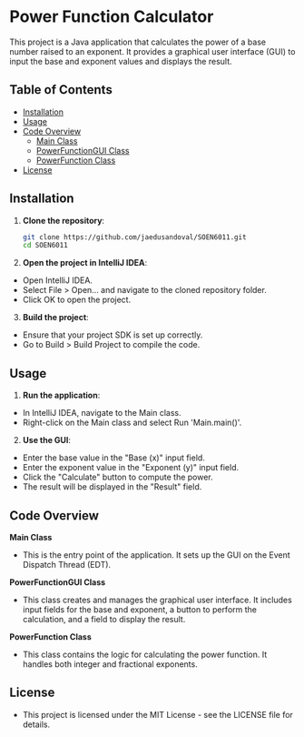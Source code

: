 # Power Function Calculator

This project is a Java application that calculates the power of a base number raised to an exponent. It provides a graphical user interface (GUI) to input the base and exponent values and displays the result.

## Table of Contents

- [Installation](#installation)
- [Usage](#usage)
- [Code Overview](#code-overview)
    - [Main Class](#main-class)
    - [PowerFunctionGUI Class](#powerfunctiongui-class)
    - [PowerFunction Class](#powerfunction-class)
- [License](#license)

## Installation

1. **Clone the repository**:
   ```sh
   git clone https://github.com/jaedusandoval/SOEN6011.git
   cd SOEN6011
   
2. **Open the project in IntelliJ IDEA**:

* Open IntelliJ IDEA.
* Select File > Open... and navigate to the cloned repository folder.
* Click OK to open the project.

3. **Build the project**:

* Ensure that your project SDK is set up correctly.
* Go to Build > Build Project to compile the code.

## Usage

1. **Run the application**:

* In IntelliJ IDEA, navigate to the Main class.
* Right-click on the Main class and select Run 'Main.main()'.

2. **Use the GUI**:

* Enter the base value in the "Base (x)" input field.
* Enter the exponent value in the "Exponent (y)" input field.
* Click the "Calculate" button to compute the power.
* The result will be displayed in the "Result" field.

## Code Overview

**Main Class**
* This is the entry point of the application. It sets up the GUI on the Event Dispatch Thread (EDT).

**PowerFunctionGUI Class**
* This class creates and manages the graphical user interface. It includes input fields for the base and exponent, a button to perform the calculation, and a field to display the result.

**PowerFunction Class**
* This class contains the logic for calculating the power function. It handles both integer and fractional exponents.

## License
* This project is licensed under the MIT License - see the LICENSE file for details.


